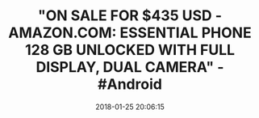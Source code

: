 ---
title: >-
  "ON SALE FOR $435 USD - AMAZON.COM: ESSENTIAL PHONE 128 GB UNLOCKED WITH FULL
  DISPLAY, DUAL CAMERA" - #Android
name: 'Essential Phone 128 GB Unlocked with Full Display, Dual Camera – Pure White'
date: '2018-01-25 20:06:15'
buy_now: >-
  https://www.amazon.com/Essential-Phone-Unlocked-Display-Camera/dp/B0748TWQHK?psc=1&SubscriptionId=AKIAIA5RBQIWQVTCUEUQ&tag=coldcutdeals-20&linkCode=xm2&camp=2025&creative=165953&creativeASIN=B0748TWQHK
description_markdown: |+
  Essential Phone 128 GB Unlocked with Full Display, Dual Camera – Pure White

    - The Essential Phone is expertly crafted using titanium and ceramic, with an edge-to-edge Full Display and uses the Qualcomm® SnapdragonTM 835

    - Edge-to-edge Full Display - With the stunning edge-to-edge Full Display on the Essential Phone there's finally a large-screen device that fits comfortably in the palm of your hand.

    - The world's thinnest dual camera system - The camera system consists of color and monochrome sensors to capture up to 200% more light than traditional phone cameras. This results in stunning images that are rich in color and detail, even in low light.

    - Accessories that simply click - With the phone's revolutionary magnetic connector, accessories can easily attach to your device so it's future-proof and always up-to-date.

tweet_id_str: '956619240831844359'
price: $699.00
you_save: ''
asin: B0748TWQHK
image: 'https://images-na.ssl-images-amazon.com/images/I/41nNFwQfFIL.jpg'

---